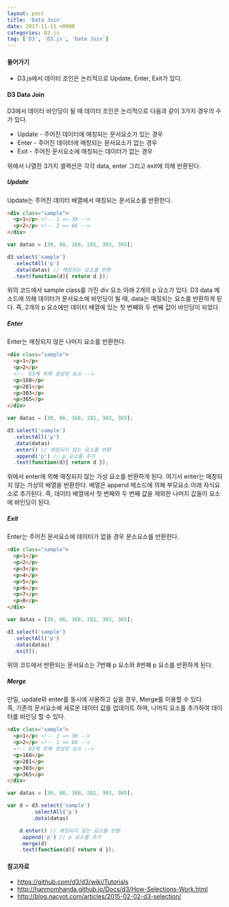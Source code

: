 ```yaml
---
layout: post
title: 'Data Join'
date: 2017-11-11 +0900
categories: D3.js
tag: ['D3', 'D3.js', 'Data Join']
---
```


#### 들어가기

- D3.js에서 데이터 조인은 논리적으로 Update, Enter, Exit가 있다.

#### D3 Data Join

D3에서 데이터 바인딩이 될 때 데이터 조인은 논리적으로 다음과 같이 3가지 경우의 수가 있다.

- Update - 주어진 데이터에 매칭되는 문서요소가 있는 경우
- Enter - 주어진 데이터에 매칭되는 문서요소가 없는 경우
- Exit - 주어진 문서요소에 매칭되는 데이터가 없는 경우

위에서 나열한 3가지 셀렉션은 각각 data, enter 그리고 exit에 의해 반환된다. 

##### Update

Update는 주어진 데이터 배열에서 매칭되는 문서요소를 반환한다.

```html
<div class="sample">
  <p>1</p> <!-- 1 => 30 -->
  <p>2</p> <!-- 2 => 86 -->
</div>
```
```javascript
var datas = [30, 86, 168, 281, 303, 365];

d3.select('sample')
  .selectAll('p')
  .data(datas) // 매칭되는 요소를 반환
  .text(function(d){ return d });
```

위의 코드에서 sample class를 가진 div 요소 아래 2개의 p 요소가 있다. D3 data 메소드에 의해 데이터가 문서요소에 바인딩이 될 때, data는 매칭되는 요소를 반환하게 된다. 즉, 2개의 p 요소에만 데이터 배열에 있는 첫 번째와 두 번째 값이 바인딩이 되었다.

##### Enter

Enter는 매칭되지 않은 나머지 요소를 반환한다. 

```html
<div class="sample">
  <p>1</p>
  <p>2</p>
  <!-- D3에 의해 생성된 요소 -->
  <p>168</p>
  <p>281</p>
  <p>303</p>
  <p>365</p>
</div>
```
```javascript
var datas = [30, 86, 168, 281, 303, 365];

d3.select('sample')
  .selectAll('p')
  .data(datas)
  .enter() // 매칭되지 않는 요소를 반환
  .append('p') // p 요소를 추가
  .text(function(d){ return d });
```

위에서 enter에 의해 매칭되지 않는 가상 요소를 반환하게 된다. 여기서 enter는 매칭되지 않는 가상의 배열을 반환한다. 배열은 append 메소드에 의해 부모요소 아래 자식요소로 추가된다. 즉, 데이터 배열에서 첫 번째와 두 번째 값을 제외한 나머지 값들이 요소에 바인딩이 된다.

##### Exit

Enter는 주어진 문서요소에 데이터가 없을 경우 문소요소를 반환한다.

```html
<div class="sample">
  <p>1</p>
  <p>2</p>
  <p>3</p>
  <p>4</p>
  <p>5</p>
  <p>6</p>
  <p>7</p>
  <p>8</p>
</div>
```
```javascript
var datas = [30, 86, 168, 281, 303, 365];

d3.select('sample')
  .selectAll('p')
  .data(datas)
  .exit();
```

위의 코드에서 반환되는 문서요소는 7번째 p 요소와 8번째 p 요소를 반환하게 된다. 

##### Merge

만일, update와 enter를 동시에 사용하고 싶을 경우, Merge를 이용할 수 있다.   
즉, 기존의 문서요소에 새로운 데이터 값을 업데이트 하며, 나머지 요소를 추가하여 데이터를 바인딩 할 수 있다.

```html
<div class="sample">
  <p>1</p> <!-- 1 => 30 -->
  <p>2</p> <!-- 1 => 86 -->
  <!-- D3에 의해 생성된 요소 -->
  <p>168</p>
  <p>281</p>
  <p>303</p>
  <p>365</p>
</div>
```
```javascript
var datas = [30, 86, 168, 281, 303, 365];

var d = d3.select('sample')
        .selectAll('p')
        .data(datas)

    d.enter() // 매칭되지 않는 요소를 반환
    .append('p') // p 요소를 추가
    .merge(d)
    .text(function(d){ return d });
```


#### 참고자료

- <https://github.com/d3/d3/wiki/Tutorials>
- <http://hanmomhanda.github.io/Docs/d3/How-Selections-Work.html>
- <http://blog.nacyot.com/articles/2015-02-02-d3-selection/>